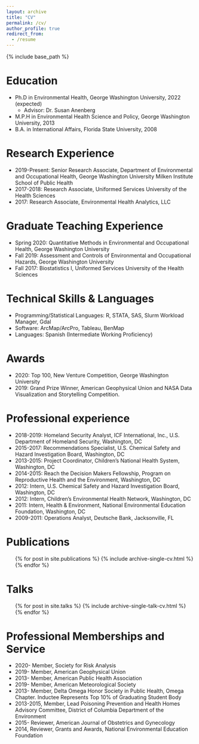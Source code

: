 ```yaml
---
layout: archive
title: "CV"
permalink: /cv/
author_profile: true
redirect_from:
  - /resume
---
```


{% include base_path %}

Education
======
* Ph.D in Environmental Health, George Washington University, 2022 (expected)
  * Advisor: Dr. Susan Anenberg
* M.P.H in Environmental Health Science and Policy, George Washington University, 2013
* B.A. in International Affairs, Florida State University, 2008

Research Experience
======
* 2019-Present: Senior Research Associate, Department of Environmental and Occupational Health, George Washington University Milken Institute School of Public Health
* 2017-2018: Research Associate, Uniformed Services University of the Health Sciences
* 2017: Research Associate, Environmental Health Analytics, LLC

Graduate Teaching Experience
======
* Spring 2020: Quantitative Methods in Environmental and Occupational Health, George Washington University
* Fall 2019: Assessment and Controls of Environmental and Occupational Hazards, George Washington University
* Fall 2017: Biostatistics I, Uniformed Services University of the Health Sciences

Technical Skills & Languages
======
* Programming/Statistical Languages: R, STATA, SAS, Slurm Workload Manager, Gdal
* Software: ArcMap/ArcPro, Tableau, BenMap
* Languages: Spanish (Intermediate Working Proficiency)

Awards
======
* 2020: Top 100, New Venture Competition, George Washington University
* 2019: Grand Prize Winner, American Geophysical Union and NASA Data Visualization and Storytelling Competition.

Professional experience
======
* 2018-2019: Homeland Security Analyst, ICF International, Inc., U.S. Department of Homeland Security, Washington, DC
* 2015-2017: Recommendations Specialist, U.S. Chemical Safety and Hazard Investigation Board, Washington, DC
* 2013-2015: Project Coordinator, Children’s National Health System, Washington, DC
* 2014-2015: Reach the Decision Makers Fellowship, Program on Reproductive Health and the Environment, Washington, DC
* 2012: Intern, U.S. Chemical Safety and Hazard Investigation Board, Washington, DC
* 2012: Intern, Children’s Environmental Health Network, Washington, DC
* 2011: Intern, Health & Environment, National Environmental Education Foundation, Washington, DC
* 2009-2011: Operations Analyst, Deutsche Bank, Jacksonville, FL

Publications
======
  <ul>{% for post in site.publications %}
    {% include archive-single-cv.html %}
  {% endfor %}</ul>
  
Talks
======
  <ul>{% for post in site.talks %}
    {% include archive-single-talk-cv.html %}
  {% endfor %}</ul>
  
Professional Memberships and Service
======
* 2020- Member, Society for Risk Analysis
* 2019- Member, American Geophysical Union
* 2013- Member, American Public Health Association
* 2019- Member, American Meteorological Society
* 2013- Member, Delta Omega Honor Society in Public Health, Omega Chapter. Inductee Represents Top 10% of Graduating Student Body
* 2013-2015, Member, Lead Poisoning Prevention and Health Homes Advisory Committee, District of Columbia Department of the Environment
* 2015- Reviewer, American Journal of Obstetrics and Gynecology
* 2014, Reviewer, Grants and Awards, National Environmental Education Foundation
